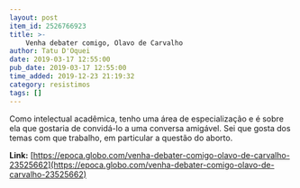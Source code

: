 ```yaml
---
layout: post
item_id: 2526766923
title: >-
    Venha debater comigo, Olavo de Carvalho
author: Tatu D'Oquei
date: 2019-03-17 12:55:00
pub_date: 2019-03-17 12:55:00
time_added: 2019-12-23 21:19:32
category: resistimos
tags: []
---
```


Como intelectual acadêmica, tenho uma área de especialização e é sobre ela que gostaria de convidá-lo a uma conversa amigável. Sei que gosta dos temas com que trabalho, em particular a questão do aborto.

**Link:** [https://epoca.globo.com/venha-debater-comigo-olavo-de-carvalho-23525662](https://epoca.globo.com/venha-debater-comigo-olavo-de-carvalho-23525662)

